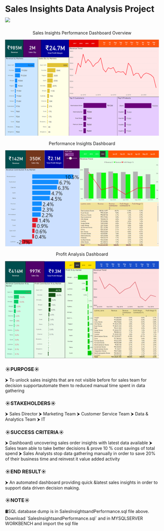 # Sales Insights Data Analysis Project <img src="https://github.com/TheDudeThatCode/TheDudeThatCode/blob/master/Assets/Earth.gif" width="24px">
<p align="center">Sales Insights Performance Dashboard Overview </p>
<img src ="https://github.com/reddysrinath16/business-intelligence-projects/blob/main/PowerBI/SalesInsightsPerformance/SalesFinal/Keyperformance.png">
<p align="center">Performance Insights Dashboard </p>
<img src ="https://github.com/reddysrinath16/business-intelligence-projects/blob/main/PowerBI/SalesInsightsPerformance/SalesFinal/Performanceinsights.png">
<p align="center">Profit Analysis Dashboard </p>
<img src ="https://github.com/reddysrinath16/business-intelligence-projects/blob/main/PowerBI/SalesInsightsPerformance/SalesFinal/Profitanalysis.png">

<h3>☀️PURPOSE☀️</h3>
⮞ To unlock sales insights that are not visible before for sales team for decision supportautomate them to reduced manual time spent in data gathering

<h3>☀️STAKEHOLDERS☀️</h3>
⮞ Sales Director
⮞ Marketing Team
⮞ Customer Service Team
⮞ Data & Analytics Team
⮞ IT


<h3>☀️SUCCESS CRITERIA☀️</h3>
⮞ Dashboard) uncovering sales order insights with latest data available
⮞ Sales team able to take better decisions & prove 10 % cost savings of total spend
⮞ Sales Analysts stop data gathering manually in order to save 20% of their business time and reinvest it value added activity

<h3>☀️END RESULT☀️</h3>
⮞ An automated dashboard providing quick &latest sales insights in order to support data driven decision making.

<h3>☀️NOTE☀️</h3>
🛢SQL database dump is in SalesInsightsandPerformance.sql file above. Download `SalesInsightsandPerformance.sql` and in MYSQLSERVER WORKBENCH and import the sql file

